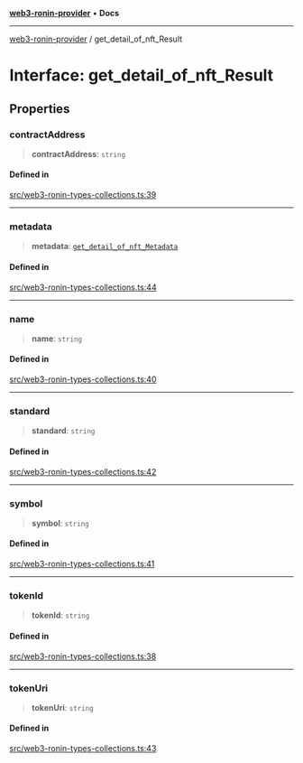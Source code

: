 [**web3-ronin-provider**](../README.md) • **Docs**

***

[web3-ronin-provider](../globals.md) / get\_detail\_of\_nft\_Result

# Interface: get\_detail\_of\_nft\_Result

## Properties

### contractAddress

> **contractAddress**: `string`

#### Defined in

[src/web3-ronin-types-collections.ts:39](https://github.com/chuacw/web3-ronin-provider/blob/e9318161fb5ce839bfa5a7cd824e9be03b129c7e/src/web3-ronin-types-collections.ts#L39)

***

### metadata

> **metadata**: [`get_detail_of_nft_Metadata`](get_detail_of_nft_Metadata.md)

#### Defined in

[src/web3-ronin-types-collections.ts:44](https://github.com/chuacw/web3-ronin-provider/blob/e9318161fb5ce839bfa5a7cd824e9be03b129c7e/src/web3-ronin-types-collections.ts#L44)

***

### name

> **name**: `string`

#### Defined in

[src/web3-ronin-types-collections.ts:40](https://github.com/chuacw/web3-ronin-provider/blob/e9318161fb5ce839bfa5a7cd824e9be03b129c7e/src/web3-ronin-types-collections.ts#L40)

***

### standard

> **standard**: `string`

#### Defined in

[src/web3-ronin-types-collections.ts:42](https://github.com/chuacw/web3-ronin-provider/blob/e9318161fb5ce839bfa5a7cd824e9be03b129c7e/src/web3-ronin-types-collections.ts#L42)

***

### symbol

> **symbol**: `string`

#### Defined in

[src/web3-ronin-types-collections.ts:41](https://github.com/chuacw/web3-ronin-provider/blob/e9318161fb5ce839bfa5a7cd824e9be03b129c7e/src/web3-ronin-types-collections.ts#L41)

***

### tokenId

> **tokenId**: `string`

#### Defined in

[src/web3-ronin-types-collections.ts:38](https://github.com/chuacw/web3-ronin-provider/blob/e9318161fb5ce839bfa5a7cd824e9be03b129c7e/src/web3-ronin-types-collections.ts#L38)

***

### tokenUri

> **tokenUri**: `string`

#### Defined in

[src/web3-ronin-types-collections.ts:43](https://github.com/chuacw/web3-ronin-provider/blob/e9318161fb5ce839bfa5a7cd824e9be03b129c7e/src/web3-ronin-types-collections.ts#L43)
